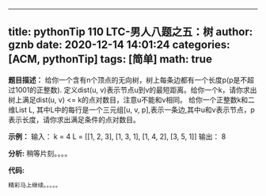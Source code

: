 
---
title: pythonTip 110 LTC-男人八题之五：树
author: gznb
date: 2020-12-14 14:01:24
categories: [ACM, pythonTip]
tags: [简单]
math: true
---

**题目描述：**
给你一个含有n个顶点的无向树，树上每条边都有一个长度p(p是不超过1001的正整数).
定义dist(u, v)表示节点u到v的最短距离。给你一个k，请你求出树上满足dist(u, v) <= k的点对数目，注意u不能和v相同。
给你一个正整数k和二维List L, 其中L中的每行是一个三元组[u, v, p],表示一条边,其中u和v表示节点，p表示长度，请你求出满足条件的点对数目。

**示例：**
输入：
k = 4
L = [[1, 2, 3], [1, 3, 1], [1, 4, 2], [3, 5, 1]]
输出：
8


**分析:**
稍等片刻。。。。

**代码:**
```python
精彩马上继续。。。。。
```
